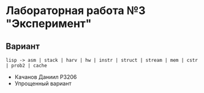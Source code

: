 # Лабораторная работа №3 "Эксперимент"

## Вариант
```
lisp -> asm | stack | harv | hw | instr | struct | stream | mem | cstr | prob2 | cache
```
 - Качанов Даниил P3206
 - Упрощенный вариант


